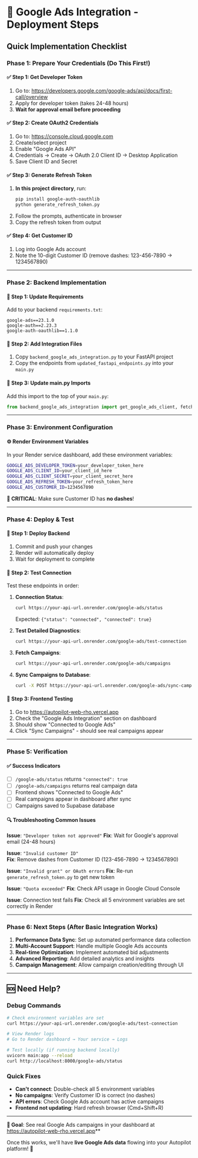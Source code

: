 # 🚀 Google Ads Integration - Deployment Steps

## Quick Implementation Checklist

### Phase 1: Prepare Your Credentials (Do This First!)

#### ✅ Step 1: Get Developer Token
1. Go to: https://developers.google.com/google-ads/api/docs/first-call/overview
2. Apply for developer token (takes 24-48 hours)
3. **Wait for approval email before proceeding**

#### ✅ Step 2: Create OAuth2 Credentials  
1. Go to: https://console.cloud.google.com
2. Create/select project
3. Enable "Google Ads API"
4. Credentials → Create → OAuth 2.0 Client ID → Desktop Application
5. Save Client ID and Secret

#### ✅ Step 3: Generate Refresh Token
1. **In this project directory**, run:
   ```bash
   pip install google-auth-oauthlib
   python generate_refresh_token.py
   ```
2. Follow the prompts, authenticate in browser
3. Copy the refresh token from output

#### ✅ Step 4: Get Customer ID
1. Log into Google Ads account
2. Note the 10-digit Customer ID (remove dashes: 123-456-7890 → 1234567890)

---

### Phase 2: Backend Implementation

#### 🔧 Step 1: Update Requirements
Add to your backend `requirements.txt`:
```
google-ads==23.1.0
google-auth==2.23.3
google-auth-oauthlib==1.1.0
```

#### 🔧 Step 2: Add Integration Files
1. Copy `backend_google_ads_integration.py` to your FastAPI project
2. Copy the endpoints from `updated_fastapi_endpoints.py` into your `main.py`

#### 🔧 Step 3: Update main.py Imports
Add this import to the top of your `main.py`:
```python
from backend_google_ads_integration import get_google_ads_client, fetch_campaigns_from_google_ads, fetch_performance_from_google_ads
```

---

### Phase 3: Environment Configuration

#### ⚙️ Render Environment Variables
In your Render service dashboard, add these environment variables:

```bash
GOOGLE_ADS_DEVELOPER_TOKEN=your_developer_token_here
GOOGLE_ADS_CLIENT_ID=your_client_id_here
GOOGLE_ADS_CLIENT_SECRET=your_client_secret_here
GOOGLE_ADS_REFRESH_TOKEN=your_refresh_token_here
GOOGLE_ADS_CUSTOMER_ID=1234567890
```

**🚨 CRITICAL**: Make sure Customer ID has **no dashes**!

---

### Phase 4: Deploy & Test

#### 🚀 Step 1: Deploy Backend
1. Commit and push your changes
2. Render will automatically deploy
3. Wait for deployment to complete

#### 🧪 Step 2: Test Connection
Test these endpoints in order:

1. **Connection Status**:
   ```bash
   curl https://your-api-url.onrender.com/google-ads/status
   ```
   Expected: `{"status": "connected", "connected": true}`

2. **Test Detailed Diagnostics**:
   ```bash
   curl https://your-api-url.onrender.com/google-ads/test-connection
   ```
   
3. **Fetch Campaigns**:
   ```bash
   curl https://your-api-url.onrender.com/google-ads/campaigns
   ```

4. **Sync Campaigns to Database**:
   ```bash
   curl -X POST https://your-api-url.onrender.com/google-ads/sync-campaigns
   ```

#### 🎯 Step 3: Frontend Testing
1. Go to https://autopilot-web-rho.vercel.app
2. Check the "Google Ads Integration" section on dashboard
3. Should show "Connected to Google Ads" 
4. Click "Sync Campaigns" - should see real campaigns appear

---

### Phase 5: Verification

#### ✅ Success Indicators
- [ ] `/google-ads/status` returns `"connected": true`
- [ ] `/google-ads/campaigns` returns real campaign data
- [ ] Frontend shows "Connected to Google Ads"
- [ ] Real campaigns appear in dashboard after sync
- [ ] Campaigns saved to Supabase database

#### 🔍 Troubleshooting Common Issues

**Issue**: `"Developer token not approved"`
**Fix**: Wait for Google's approval email (24-48 hours)

**Issue**: `"Invalid customer ID"`  
**Fix**: Remove dashes from Customer ID (123-456-7890 → 1234567890)

**Issue**: `"Invalid grant" or OAuth errors`
**Fix**: Re-run `generate_refresh_token.py` to get new token

**Issue**: `"Quota exceeded"`
**Fix**: Check API usage in Google Cloud Console

**Issue**: Connection test fails
**Fix**: Check all 5 environment variables are set correctly in Render

---

### Phase 6: Next Steps (After Basic Integration Works)

1. **Performance Data Sync**: Set up automated performance data collection
2. **Multi-Account Support**: Handle multiple Google Ads accounts  
3. **Real-time Optimization**: Implement automated bid adjustments
4. **Advanced Reporting**: Add detailed analytics and insights
5. **Campaign Management**: Allow campaign creation/editing through UI

---

## 🆘 Need Help?

### Debug Commands
```bash
# Check environment variables are set
curl https://your-api-url.onrender.com/google-ads/test-connection

# View Render logs
# Go to Render dashboard → Your service → Logs

# Test locally (if running backend locally)
uvicorn main:app --reload
curl http://localhost:8000/google-ads/status
```

### Quick Fixes
- **Can't connect**: Double-check all 5 environment variables
- **No campaigns**: Verify Customer ID is correct (no dashes)
- **API errors**: Check Google Ads account has active campaigns
- **Frontend not updating**: Hard refresh browser (Cmd+Shift+R)

---

**🎯 Goal**: See real Google Ads campaigns in your dashboard at https://autopilot-web-rho.vercel.app**

Once this works, we'll have **live Google Ads data** flowing into your Autopilot platform! 🚀